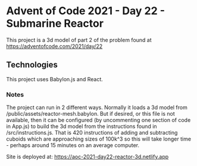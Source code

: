 # Advent of Code 2021 - Day 22 - Submarine Reactor

This project is a 3d model of part 2 of the problem found at https://adventofcode.com/2021/day/22

## Technologies

This project uses Babylon.js and React.

### Notes

The project can run in 2 different ways. Normally it loads a 3d model from /public/assets/reactor-mesh.babylon.
But if desired, or this file is not available, then it can be configured (by uncommenting one section of code in App.js) to build the 3d model from the instructions found in /src/instructions.js. That is 420 instructions of adding and subtracting cuboids which are approaching sizes of 100k^3 so this will take longer time - perhaps around 15 minutes on an average computer.

Site is deployed at: https://aoc-2021-day22-reactor-3d.netlify.app
